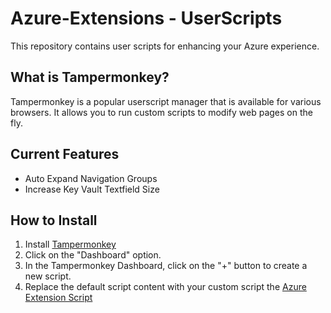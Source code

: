 # Azure-Extensions - UserScripts

This repository contains user scripts for enhancing your Azure experience.

## What is Tampermonkey?

Tampermonkey is a popular userscript manager that is available for various browsers. It allows you to run custom scripts to modify web pages on the fly.

## Current Features

- Auto Expand Navigation Groups
- Increase Key Vault Textfield Size

## How to Install

1. Install [Tampermonkey](https://www.tampermonkey.net/)
2. Click on the "Dashboard" option.
3. In the Tampermonkey Dashboard, click on the "+" button to create a new script.
4. Replace the default script content with your custom script the [Azure Extension Script](main.js
)
